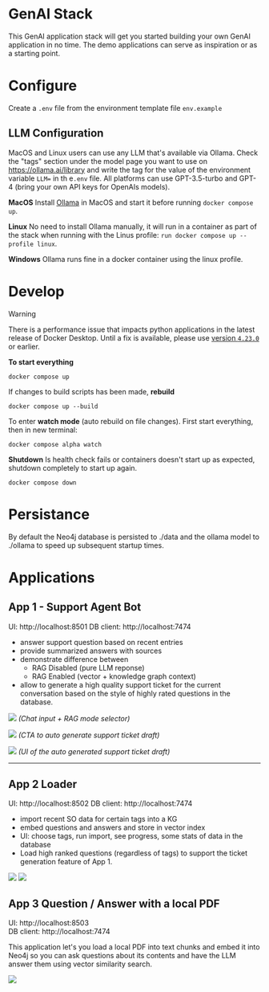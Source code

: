 # GenAI Stack
This GenAI application stack will get you started building your
own GenAI application in no time.
The demo applications can serve as inspiration or as a starting point.

# Configure

Create a `.env` file from the environment template file `env.example`

## LLM Configuration
MacOS and Linux users can use any LLM that's available via Ollama. Check the "tags" section under the model page you want to use on https://ollama.ai/library and write the tag for the value of the environment variable `LLM=` in th e`.env` file.
All platforms can use GPT-3.5-turbo and GPT-4 (bring your own API keys for OpenAIs models).

**MacOS**
Install [Ollama](https://ollama.ai) in MacOS and start it before running `docker compose up`.

**Linux**
No need to install Ollama manually, it will run in a container as
part of the stack when running with the Linus profile: `run docker compose up --profile linux`.

**Windows**
Ollama runs fine in a docker container using the linux profile.
# Develop

> [!WARNING]
> There is a performance issue that impacts python applications in the latest release of Docker Desktop. Until a fix is available, please use [version `4.23.0`](https://docs.docker.com/desktop/release-notes/#4230) or earlier.

**To start everything**
```
docker compose up
```
If changes to build scripts has been made, **rebuild**
```
docker compose up --build
```

To enter **watch mode** (auto rebuild on file changes).
First start everything, then in new terminal:
```
docker compose alpha watch
```

**Shutdown**
Is health check fails or containers doesn't start up as expected, shutdown
completely to start up again.
```
docker compose down
```

# Persistance
By default the Neo4j database is persisted to ./data and the ollama model to ./ollama to speed up subsequent startup times.


# Applications
## App 1 - Support Agent Bot

UI: http://localhost:8501
DB client: http://localhost:7474

- answer support question based on recent entries
- provide summarized answers with sources
- demonstrate difference between
    - RAG Disabled (pure LLM reponse)
    - RAG Enabled (vector + knowledge graph context)
- allow to generate a high quality support ticket for the current conversation based on the style of highly rated questions in the database.

![](.github/media/app1-rag-selector.png)
*(Chat input + RAG mode selector)*

![](.github/media/app1-generate.png)
*(CTA to auto generate support ticket draft)*

![](.github/media/app1-ticket.png)
*(UI of the auto generated support ticket draft)*

---

##  App 2 Loader

UI: http://localhost:8502
DB client: http://localhost:7474

- import recent SO data for certain tags into a KG
- embed questions and answers and store in vector index
- UI: choose tags, run import, see progress, some stats of data in the database
- Load high ranked questions (regardless of tags) to support the ticket generation feature of App 1.

![](.github/media/app2-ui-1.png)
![](.github/media/app2-model.png)

## App 3 Question / Answer with a local PDF
UI: http://localhost:8503  
DB client: http://localhost:7474

This application let's you load a local PDF into text
chunks and embed it into Neo4j so you can ask questions about
its contents and have the LLM answer them using vector similarity
search.

![](.github/media/app3-ui.png)
